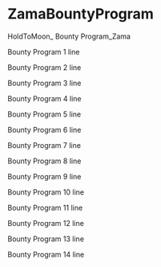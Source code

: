 # ZamaBountyProgram
HoldToMoon_ Bounty Program_Zama

Bounty Program 1 line

Bounty Program 2 line

Bounty Program 3 line

Bounty Program 4 line

Bounty Program 5 line

Bounty Program 6 line

Bounty Program 7 line

Bounty Program 8 line

Bounty Program 9 line

Bounty Program 10 line

Bounty Program 11 line

Bounty Program 12 line

Bounty Program 13 line

Bounty Program 14 line

